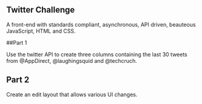 ## Twitter Challenge

A front-end with standards compliant, asynchronous, API driven, beauteous JavaScript, HTML and CSS.

##Part 1

Use the twitter API to create three columns containing the last 30 tweets from @AppDirect, @laughingsquid and @techcruch.

## Part 2

Create an edit layout that allows various UI changes.
